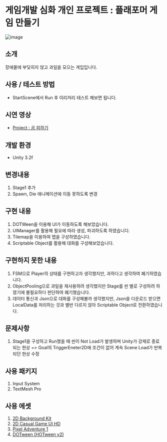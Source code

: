 # 게임개발 심화 개인 프로젝트 : 플래포머 게임 만들기
![image](https://github.com/BakGuno/Advanced_Persnal_Homework/assets/129590082/bbf917ed-e0bb-4612-8dbb-92c9ba3b9631)


## 소개
장애물에 부딪히지 않고 과일을 모으는 게입입니다.

## 사용 / 테스트 방법
- StartScene에서 Run 후 이리저리 테스트 해보면 됩니다.
## 시연 영상
- [Project : 곰 피하기](https://youtu.be/6yMxCCxOlJY)
## 개발 환경
  - Unity 3.2f
## 변경내용
1. Stage1 추가
2. Spawn, Die 애니메이션에 이동 못하도록 변경
   
## 구현 내용 
1. DOTWeen을 이용해 UI가 이동하도록 해보았습니다.
2. UIManager를 활용해 필요에 따라 생성, 파괴하도록 하였습니다.
3. Tilemap을 이용하여 맵을 구성하였습니다.
4. Scriptable Object를 활용해 대화를 구성해보았습니다.

## 구현하지 못한 내용
1. FSM으로 Player의 상태를 구현하고자 생각했지만, 과하다고 생각하여 폐기하였습니다.
2. ObjectPooling으로 과일을 재사용하려 생각했지만 Stage를 씬 별로 구성하려 하였기에 불필요하다 판단하여 폐기했습니다.
3. 데이터 통신과 Json으로 대화를 구성해볼까 생각했지만, Json을 다운로드 받으면 LocalData를 처리하는 것과 별반 다르지 않아 Scriptable Object로 전환하였습니다.

## 문제사항
1. Stage1을 구성하고 Run했을 때 씬이 Not Load가 발생하며 Unity가 강제로 종료되는 현상 => Goal의 TriggerEneter2D에 조건이 없어 계속 Scene Load가 반복되던 현상 수정

## 사용 패키지
1. Input System
2. TextMesh Pro
   
## 사용 에셋
1. [2D Background Kit](https://assetstore.unity.com/packages/2d/environments/2d-background-55095)
2. [2D Casual Game UI HD](https://assetstore.unity.com/packages/2d/gui/2d-casual-game-ui-hd-259245)
3. [Pixel Adventure 1](https://assetstore.unity.com/packages/2d/characters/pixel-adventure-1-155360)
4. [DOTween (HOTween v2)](https://assetstore.unity.com/packages/tools/animation/dotween-hotween-v2-27676)
